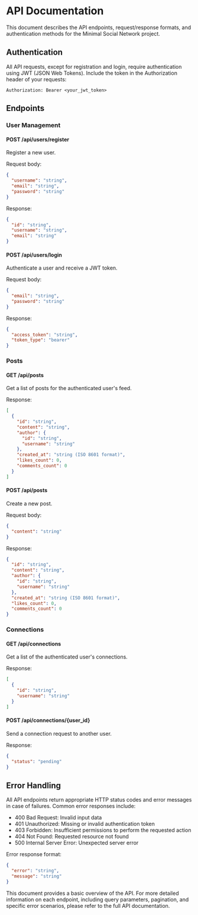 # API Documentation

This document describes the API endpoints, request/response formats, and authentication methods for the Minimal Social Network project.

## Authentication

All API requests, except for registration and login, require authentication using JWT (JSON Web Tokens). Include the token in the Authorization header of your requests:

```
Authorization: Bearer <your_jwt_token>
```

## Endpoints

### User Management

#### POST /api/users/register
Register a new user.

Request body:
```json
{
  "username": "string",
  "email": "string",
  "password": "string"
}
```

Response:
```json
{
  "id": "string",
  "username": "string",
  "email": "string"
}
```

#### POST /api/users/login
Authenticate a user and receive a JWT token.

Request body:
```json
{
  "email": "string",
  "password": "string"
}
```

Response:
```json
{
  "access_token": "string",
  "token_type": "bearer"
}
```

### Posts

#### GET /api/posts
Get a list of posts for the authenticated user's feed.

Response:
```json
[
  {
    "id": "string",
    "content": "string",
    "author": {
      "id": "string",
      "username": "string"
    },
    "created_at": "string (ISO 8601 format)",
    "likes_count": 0,
    "comments_count": 0
  }
]
```

#### POST /api/posts
Create a new post.

Request body:
```json
{
  "content": "string"
}
```

Response:
```json
{
  "id": "string",
  "content": "string",
  "author": {
    "id": "string",
    "username": "string"
  },
  "created_at": "string (ISO 8601 format)",
  "likes_count": 0,
  "comments_count": 0
}
```

### Connections

#### GET /api/connections
Get a list of the authenticated user's connections.

Response:
```json
[
  {
    "id": "string",
    "username": "string"
  }
]
```

#### POST /api/connections/{user_id}
Send a connection request to another user.

Response:
```json
{
  "status": "pending"
}
```

## Error Handling

All API endpoints return appropriate HTTP status codes and error messages in case of failures. Common error responses include:

- 400 Bad Request: Invalid input data
- 401 Unauthorized: Missing or invalid authentication token
- 403 Forbidden: Insufficient permissions to perform the requested action
- 404 Not Found: Requested resource not found
- 500 Internal Server Error: Unexpected server error

Error response format:
```json
{
  "error": "string",
  "message": "string"
}
```

This document provides a basic overview of the API. For more detailed information on each endpoint, including query parameters, pagination, and specific error scenarios, please refer to the full API documentation.